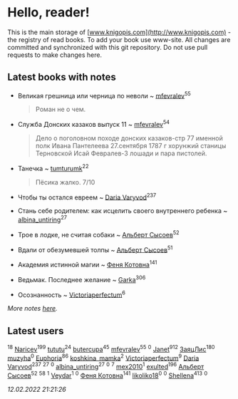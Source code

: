 # Hello, reader!
This is the main storage of [www.knigopis.com](http://www.knigopis.com) - the registry of read books.
To add your book use www-site. All changes are committed and synchronized with this git repository.
Do not use pull requests to make changes here.


## Latest books with notes
* Великая грешница или черница по неволи ~ [mfevralev](users/140/140966150-vkontakte)<sup>55</sup>
    > Роман не о чем.

* Служба Донских казаков выпуск 11 ~ [mfevralev](users/140/140966150-vkontakte)<sup>54</sup>
    > Дело о поголовном походе донских казаков-стр 77 именной полк Ивана Пантелеева 27.сентября 1787 г хорунжий станицы Терновской Исай Февралев-3 лошади и пара пистолей.

* Танечка ~ [tumturumk](users/135/135685382-vkontakte)<sup>22</sup>
    > Пёсика жалко. 7/10

* Чтобы ты остался евреем ~ [Daria Varyvod](users/829/829893410524253-facebook)<sup>237</sup>

* Стань себе родителем: как исцелить своего внутреннего ребенка ~ [albina_untiring](users/257/2579695-vkontakte)<sup>27</sup>

* Трое в лодке, не считая собаки ~ [Альберт Сысоев](users/474/47446642-vkontakte)<sup>52</sup>

* Вдали от обезумевшей толпы ~ [Альберт Сысоев](users/474/47446642-vkontakte)<sup>51</sup>

* Академия истинной магии ~ [Феня Котовна](users/109/109746193906459706720-google)<sup>141</sup>

* Ведьмак. Последнее желание ~ [Garka](users/115/115753719718250012620-google)<sup>306</sup>

* Осознанность ~ [Victoriaperfectum](users/117/117396356938980769291-google)<sup>6</sup>


_More notes [here](latest_books_with_notes.md)._


## Latest users
[](users/864/86487125-vkontakte)<sup>18</sup> 
[Naricev](users/107/107090515204537133928-google)<sup>199</sup> 
[tututu](users/135/135685382-vkontakte)<sup>24</sup> 
[butercupa](users/193/193697993-vkontakte)<sup>45</sup> 
[mfevralev](users/140/140966150-vkontakte)<sup>55</sup> 
[](users/118/118345575217167707584-google)<sup>0</sup> 
[Janet](users/108/108113656204404967440-google)<sup>912</sup> 
[ЗаяцЛис](users/112/112388384595246311466-google)<sup>180</sup> 
[muzyha](users/147/1474026082-yandex)<sup>0</sup> 
[Euphoria](users/106/106304994652616315178-google)<sup>86</sup> 
[koshkina_mamka](users/300/300774210513744-facebook)<sup>2</sup> 
[Victoriaperfectum](users/117/117396356938980769291-google)<sup>9</sup> 
[Daria Varyvod](users/829/829893410524253-facebook)<sup>237</sup> 
[](users/118/118248226132797004598-google)<sup>27</sup> 
[](users/518/5187751214622773-facebook)<sup>0</sup> 
[albina_untiring](users/257/2579695-vkontakte)<sup>27</sup> 
[](users/100/100571611092013018122-google)<sup>0</sup> 
[](users/105/105846473445372565783-google)<sup>7</sup> 
[mex2010](users/165/165757300-vkontakte)<sup>1</sup> 
[exulted](users/100/100599204551896265722-google)<sup>196</sup> 
[Альберт Сысоев](users/474/47446642-vkontakte)<sup>52</sup> 
[](users/128/128917939-vkontakte)<sup>58</sup> 
[](users/112/112324157790597450843-google)<sup>1</sup> 
[Veydar](users/869/86968033-vkontakte)<sup>1</sup> 
[](users/116/116776822404079644648-google)<sup>0</sup> 
[Феня Котовна](users/109/109746193906459706720-google)<sup>141</sup> 
[likoliko18](users/548/548816179-vkontakte)<sup>0</sup> 
[](users/732/73253763-yandex)<sup>0</sup> 
[Shellena](users/134/13413591548892934957-mailru)<sup>413</sup> 
[](users/112/112196802816046333273-google)<sup>0</sup> 


_12.02.2022 21:21:26_
